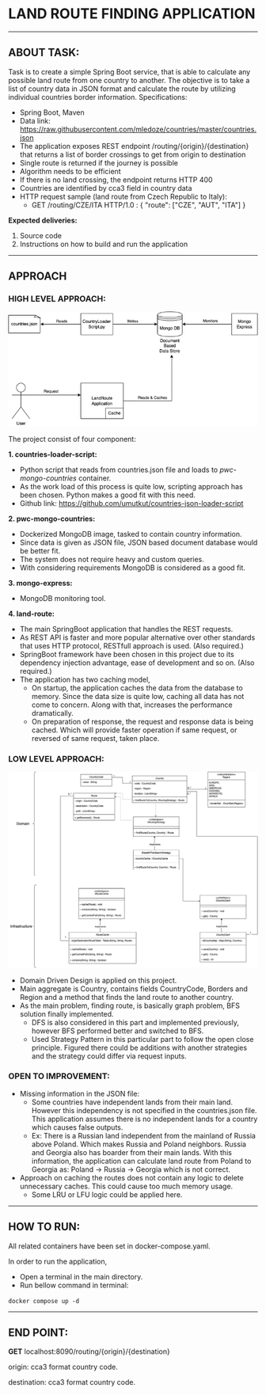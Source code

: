 # LAND ROUTE FINDING APPLICATION

___

## ABOUT TASK:

Task is to create a simple Spring Boot service, that is able to calculate any possible land route from one country to
another. The objective is to take a list of country data in JSON format and calculate the route by utilizing individual
countries border information. Specifications:

- Spring Boot, Maven
- Data link: https://raw.githubusercontent.com/mledoze/countries/master/countries.json
- The application exposes REST endpoint /routing/{origin}/{destination} that returns a list of border crossings to get
  from origin to destination
- Single route is returned if the journey is possible
- Algorithm needs to be efficient
- If there is no land crossing, the endpoint returns HTTP 400
- Countries are identified by cca3 field in country data
- HTTP request sample (land route from Czech Republic to Italy):
    - GET /routing/CZE/ITA HTTP/1.0 :
      {
      "route": ["CZE", "AUT", "ITA"] }

**Expected deliveries:**

1. Source code
2. Instructions on how to build and run the application
___
## APPROACH

### HIGH LEVEL APPROACH:

![](high-level-design.png)

The project consist of four component:

**1. countries-loader-script:**

- Python script that reads from countries.json file and loads to *pwc-mongo-countries* container.
- As the work load of this process is quite low, scripting approach has been chosen. Python makes a good fit with this
  need.
- Github link: https://github.com/umutkut/countries-json-loader-script

**2. pwc-mongo-countries:**

- Dockerized MongoDB image, tasked to contain country information.
- Since data is given as JSON file, JSON based document database would be better fit.
- The system does not require heavy and custom queries.
- With considering requirements MongoDB is considered as a good fit.

**3. mongo-express:**

- MongoDB monitoring tool.

**4. land-route:**

- The main SpringBoot application that handles the REST requests.
- As REST API is faster and more popular alternative over other standards that uses HTTP protocol, RESTfull approach is
  used. (Also required.)
- SpringBoot framework have been chosen in this project due to its dependency injection advantage, ease of development
  and so on. (Also required.)
- The application has two caching model,
    - On startup, the application caches the data from the database to memory. Since the data size is quite low, caching
      all data has not come to concern. Along with that, increases the performance dramatically.
    - On preparation of response, the request and response data is being cached. Which will provide faster operation if
      same request, or reversed of same request, taken place.

### LOW LEVEL APPROACH:
![](low-level-design.png)
- Domain Driven Design is applied on this project.
- Main aggregate is Country, contains fields CountryCode, Borders and Region and a method that finds the land route to
  another country.
- As the main problem, finding route, is basically graph problem, BFS solution finally implemented.
    - DFS is also considered in this part and implemented previously, however BFS performed better and switched to BFS.
    - Used Strategy Pattern in this particular part to follow the open close principle. Figured there could be additions
      with another strategies and the strategy could differ via request inputs.

### OPEN TO IMPROVEMENT:
- Missing information in the JSON file:
  - Some countries have independent lands from their main land. However this independency is not specified in the countries.json file. This application assumes there is no independent lands for a country which causes false outputs.
  - Ex: There is a Russian land independent from the mainland of Russia above Poland. Which makes Russia and Poland neighbors. Russia and Georgia also has boarder from their main lands. With this information, the application can calculate land route from Poland to Georgia as: Poland -> Russia -> Georgia which is not correct.
- Approach on caching the routes does not contain any logic to delete unnecessary caches. This could cause too much memory usage. 
  - Some LRU or LFU logic could be applied here. 
___
## HOW TO RUN:

All related containers have been set in docker-compose.yaml.

In order to run the application,
- Open a terminal in the main directory.
- Run bellow command in terminal:

`docker compose up -d`
___
## END POINT:

**GET** localhost:8090/routing/{origin}/{destination}

origin: cca3 format country code.

destination: cca3 format country code.
